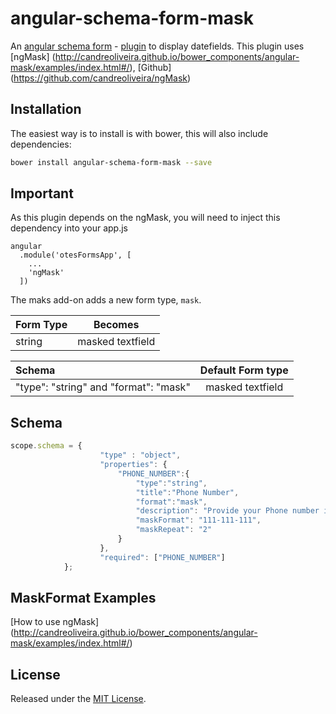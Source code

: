 # angular-schema-form-mask
An [angular schema form](https://github.com/json-schema-form/angular-schema-form) - [plugin](https://github.com/json-schema-form/angular-schema-form/blob/development/docs/extending.md) to display datefields. This plugin uses [ngMask] (http://candreoliveira.github.io/bower_components/angular-mask/examples/index.html#/), [Github] (https://github.com/candreoliveira/ngMask)

Installation
------------

The easiest way is to install is with bower, this will also include dependencies:

```bash
bower install angular-schema-form-mask --save
```

Important
---------
As this plugin depends on the ngMask, you will need to inject this dependency into your app.js

```
angular
  .module('otesFormsApp', [
    ...
    'ngMask'
  ])

```

The maks add-on adds a new form type, `mask`.

|   Form Type    |       Becomes       |
|:---------------|:-------------------:|
|   string       |  masked textfield         | 


| Schema             |   Default Form type  |
|:-------------------|:------------:|
| "type": "string" and "format": "mask"   |   masked textfield   |


Schema 
----------

```javascript
scope.schema = {
                    "type" : "object",
                    "properties": {
                        "PHONE_NUMBER":{
                            "type":"string",
                            "title":"Phone Number",
                            "format":"mask",
                            "description": "Provide your Phone number in XXX-XXX-XXX format",
                            "maskFormat": "111-111-111",
                            "maskRepeat": "2"
                        }
                    },
                    "required": ["PHONE_NUMBER"]
            };
```

MaskFormat Examples
--------------------
[How to use ngMask] (http://candreoliveira.github.io/bower_components/angular-mask/examples/index.html#/)


## License
Released under the [MIT License](http://www.opensource.org/licenses/MIT).
